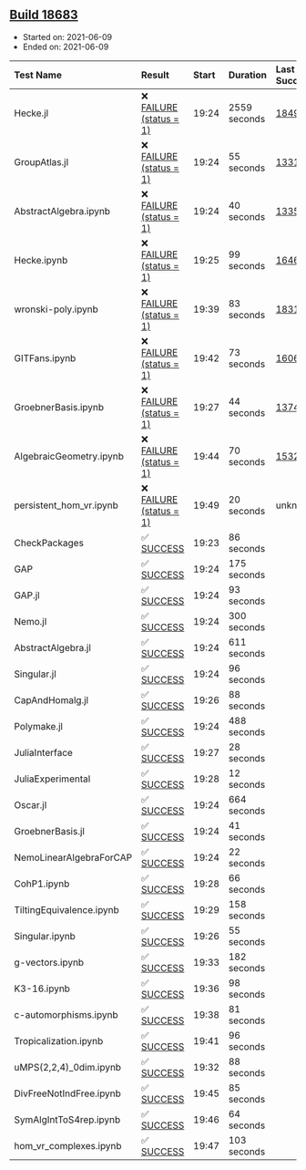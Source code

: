 ## [Build 18683](https://oscarci.mathematik.uni-kl.de/job/oscar/18683/)

* Started on: 2021-06-09
* Ended on: 2021-06-09

| Test Name    | Result | Start | Duration | Last Success | First Failure |
|:-------------|:-------|:------|:---------|:-------------|:--------------|
| Hecke.jl | ❌ [FAILURE (status = 1)](https://oscarci.mathematik.uni-kl.de/job/oscar/18683/artifact/logs/build-18683/Hecke.jl.log) | 19:24 | 2559 seconds | [18490](https://oscarci.mathematik.uni-kl.de/job/oscar/18490/) | [18491](https://oscarci.mathematik.uni-kl.de/job/oscar/18491/) |
| GroupAtlas.jl | ❌ [FAILURE (status = 1)](https://oscarci.mathematik.uni-kl.de/job/oscar/18683/artifact/logs/build-18683/GroupAtlas.jl.log) | 19:24 | 55 seconds | [13311](https://oscarci.mathematik.uni-kl.de/job/oscar/13311/) | [13312](https://oscarci.mathematik.uni-kl.de/job/oscar/13312/) |
| AbstractAlgebra.ipynb | ❌ [FAILURE (status = 1)](https://oscarci.mathematik.uni-kl.de/job/oscar/18683/artifact/logs/build-18683/AbstractAlgebra.ipynb.log) | 19:24 | 40 seconds | [13355](https://oscarci.mathematik.uni-kl.de/job/oscar/13355/) | [13356](https://oscarci.mathematik.uni-kl.de/job/oscar/13356/) |
| Hecke.ipynb | ❌ [FAILURE (status = 1)](https://oscarci.mathematik.uni-kl.de/job/oscar/18683/artifact/logs/build-18683/Hecke.ipynb.log) | 19:25 | 99 seconds | [16463](https://oscarci.mathematik.uni-kl.de/job/oscar/16463/) | [16464](https://oscarci.mathematik.uni-kl.de/job/oscar/16464/) |
| wronski-poly.ipynb | ❌ [FAILURE (status = 1)](https://oscarci.mathematik.uni-kl.de/job/oscar/18683/artifact/logs/build-18683/wronski-poly.ipynb.log) | 19:39 | 83 seconds | [18314](https://oscarci.mathematik.uni-kl.de/job/oscar/18314/) | [18315](https://oscarci.mathematik.uni-kl.de/job/oscar/18315/) |
| GITFans.ipynb | ❌ [FAILURE (status = 1)](https://oscarci.mathematik.uni-kl.de/job/oscar/18683/artifact/logs/build-18683/GITFans.ipynb.log) | 19:42 | 73 seconds | [16068](https://oscarci.mathematik.uni-kl.de/job/oscar/16068/) | [16069](https://oscarci.mathematik.uni-kl.de/job/oscar/16069/) |
| GroebnerBasis.ipynb | ❌ [FAILURE (status = 1)](https://oscarci.mathematik.uni-kl.de/job/oscar/18683/artifact/logs/build-18683/GroebnerBasis.ipynb.log) | 19:27 | 44 seconds | [13748](https://oscarci.mathematik.uni-kl.de/job/oscar/13748/) | [13749](https://oscarci.mathematik.uni-kl.de/job/oscar/13749/) |
| AlgebraicGeometry.ipynb | ❌ [FAILURE (status = 1)](https://oscarci.mathematik.uni-kl.de/job/oscar/18683/artifact/logs/build-18683/AlgebraicGeometry.ipynb.log) | 19:44 | 70 seconds | [15322](https://oscarci.mathematik.uni-kl.de/job/oscar/15322/) | [15323](https://oscarci.mathematik.uni-kl.de/job/oscar/15323/) |
| persistent_hom_vr.ipynb | ❌ [FAILURE (status = 1)](https://oscarci.mathematik.uni-kl.de/job/oscar/18683/artifact/logs/build-18683/persistent_hom_vr.ipynb.log) | 19:49 | 20 seconds | unknown | unknown |
| CheckPackages | ✅ [SUCCESS](https://oscarci.mathematik.uni-kl.de/job/oscar/18683/artifact/logs/build-18683/CheckPackages.log) | 19:23 | 86 seconds |  |  |
| GAP | ✅ [SUCCESS](https://oscarci.mathematik.uni-kl.de/job/oscar/18683/artifact/logs/build-18683/GAP.log) | 19:24 | 175 seconds |  |  |
| GAP.jl | ✅ [SUCCESS](https://oscarci.mathematik.uni-kl.de/job/oscar/18683/artifact/logs/build-18683/GAP.jl.log) | 19:24 | 93 seconds |  |  |
| Nemo.jl | ✅ [SUCCESS](https://oscarci.mathematik.uni-kl.de/job/oscar/18683/artifact/logs/build-18683/Nemo.jl.log) | 19:24 | 300 seconds |  |  |
| AbstractAlgebra.jl | ✅ [SUCCESS](https://oscarci.mathematik.uni-kl.de/job/oscar/18683/artifact/logs/build-18683/AbstractAlgebra.jl.log) | 19:24 | 611 seconds |  |  |
| Singular.jl | ✅ [SUCCESS](https://oscarci.mathematik.uni-kl.de/job/oscar/18683/artifact/logs/build-18683/Singular.jl.log) | 19:24 | 96 seconds |  |  |
| CapAndHomalg.jl | ✅ [SUCCESS](https://oscarci.mathematik.uni-kl.de/job/oscar/18683/artifact/logs/build-18683/CapAndHomalg.jl.log) | 19:26 | 88 seconds |  |  |
| Polymake.jl | ✅ [SUCCESS](https://oscarci.mathematik.uni-kl.de/job/oscar/18683/artifact/logs/build-18683/Polymake.jl.log) | 19:24 | 488 seconds |  |  |
| JuliaInterface | ✅ [SUCCESS](https://oscarci.mathematik.uni-kl.de/job/oscar/18683/artifact/logs/build-18683/JuliaInterface.log) | 19:27 | 28 seconds |  |  |
| JuliaExperimental | ✅ [SUCCESS](https://oscarci.mathematik.uni-kl.de/job/oscar/18683/artifact/logs/build-18683/JuliaExperimental.log) | 19:28 | 12 seconds |  |  |
| Oscar.jl | ✅ [SUCCESS](https://oscarci.mathematik.uni-kl.de/job/oscar/18683/artifact/logs/build-18683/Oscar.jl.log) | 19:24 | 664 seconds |  |  |
| GroebnerBasis.jl | ✅ [SUCCESS](https://oscarci.mathematik.uni-kl.de/job/oscar/18683/artifact/logs/build-18683/GroebnerBasis.jl.log) | 19:24 | 41 seconds |  |  |
| NemoLinearAlgebraForCAP | ✅ [SUCCESS](https://oscarci.mathematik.uni-kl.de/job/oscar/18683/artifact/logs/build-18683/NemoLinearAlgebraForCAP.log) | 19:24 | 22 seconds |  |  |
| CohP1.ipynb | ✅ [SUCCESS](https://oscarci.mathematik.uni-kl.de/job/oscar/18683/artifact/logs/build-18683/CohP1.ipynb.log) | 19:28 | 66 seconds |  |  |
| TiltingEquivalence.ipynb | ✅ [SUCCESS](https://oscarci.mathematik.uni-kl.de/job/oscar/18683/artifact/logs/build-18683/TiltingEquivalence.ipynb.log) | 19:29 | 158 seconds |  |  |
| Singular.ipynb | ✅ [SUCCESS](https://oscarci.mathematik.uni-kl.de/job/oscar/18683/artifact/logs/build-18683/Singular.ipynb.log) | 19:26 | 55 seconds |  |  |
| g-vectors.ipynb | ✅ [SUCCESS](https://oscarci.mathematik.uni-kl.de/job/oscar/18683/artifact/logs/build-18683/g-vectors.ipynb.log) | 19:33 | 182 seconds |  |  |
| K3-16.ipynb | ✅ [SUCCESS](https://oscarci.mathematik.uni-kl.de/job/oscar/18683/artifact/logs/build-18683/K3-16.ipynb.log) | 19:36 | 98 seconds |  |  |
| c-automorphisms.ipynb | ✅ [SUCCESS](https://oscarci.mathematik.uni-kl.de/job/oscar/18683/artifact/logs/build-18683/c-automorphisms.ipynb.log) | 19:38 | 81 seconds |  |  |
| Tropicalization.ipynb | ✅ [SUCCESS](https://oscarci.mathematik.uni-kl.de/job/oscar/18683/artifact/logs/build-18683/Tropicalization.ipynb.log) | 19:41 | 96 seconds |  |  |
| uMPS(2,2,4)_0dim.ipynb | ✅ [SUCCESS](https://oscarci.mathematik.uni-kl.de/job/oscar/18683/artifact/logs/build-18683/uMPS-2-2-4-_0dim.ipynb.log) | 19:32 | 88 seconds |  |  |
| DivFreeNotIndFree.ipynb | ✅ [SUCCESS](https://oscarci.mathematik.uni-kl.de/job/oscar/18683/artifact/logs/build-18683/DivFreeNotIndFree.ipynb.log) | 19:45 | 85 seconds |  |  |
| SymAlgIntToS4rep.ipynb | ✅ [SUCCESS](https://oscarci.mathematik.uni-kl.de/job/oscar/18683/artifact/logs/build-18683/SymAlgIntToS4rep.ipynb.log) | 19:46 | 64 seconds |  |  |
| hom_vr_complexes.ipynb | ✅ [SUCCESS](https://oscarci.mathematik.uni-kl.de/job/oscar/18683/artifact/logs/build-18683/hom_vr_complexes.ipynb.log) | 19:47 | 103 seconds |  |  |
